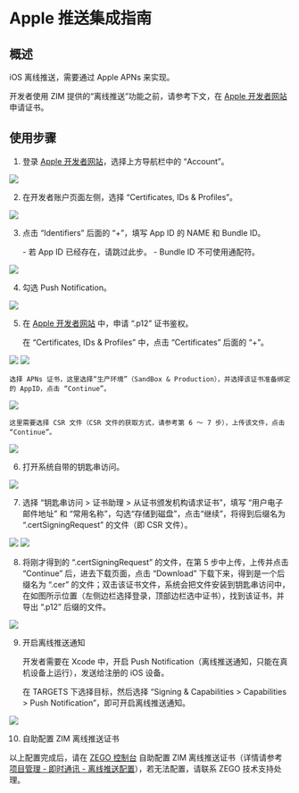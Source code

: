 # Apple 推送集成指南

## 概述

iOS 离线推送，需要通过 Apple APNs 来实现。

开发者使用 ZIM 提供的“离线推送”功能之前，请参考下文，在 [Apple 开发者网站](https://developer.apple.com/) 申请证书。


## 使用步骤

1. 登录 [Apple 开发者网站](https://developer.apple.com/)，选择上方导航栏中的 “Account”。
<Frame width="512" height="auto" caption="">
  <img src="https://doc-media.zego.im/sdk-doc/Pics/ZIM/create_apns_account.png" />
</Frame>

2. 在开发者账户页面左侧，选择 “Certificates, IDs & Profiles”。
<Frame width="512" height="auto" caption="">
  <img src="https://doc-media.zego.im/sdk-doc/Pics/ZIM/certificates_ids.png" />
</Frame>

3. 点击 “Identifiers” 后面的 “+”，填写 App ID 的 NAME 和 Bundle ID。

    <Note title="说明">
    - 若 App ID 已经存在，请跳过此步。
    - Bundle ID 不可使用通配符。
    </Note>

<Frame width="512" height="auto" caption="">
  <img src="https://doc-media.zego.im/sdk-doc/Pics/ZIM/apns_apply_3.png" />
</Frame>

4. 勾选 Push Notification。

<Frame width="512" height="auto" caption="">
  <img src="https://doc-media.zego.im/sdk-doc/Pics/ZIM/select_push_notification.png" />
</Frame>


5. 在 [Apple 开发者网站](https://developer.apple.com/) 中，申请 “.p12” 证书鉴权。

    在 “Certificates, IDs & Profiles” 中，点击 “Certificates” 后面的 “+”。

<Frame width="512" height="auto" caption="">
  <img src="https://doc-media.zego.im/sdk-doc/Pics/ZIM/apns_apply_2.png" />
</Frame>
<Frame width="512" height="auto" caption="">
  <img src="https://doc-media.zego.im/sdk-doc/Pics/ZIM/create_new_certificates_EN.png" />
</Frame>

    选择 APNs 证书，这里选择“生产环境”（SandBox & Production），并选择该证书准备绑定的 AppID，点击 “Continue”。
    
<Frame width="512" height="auto" caption="">
  <img src="https://doc-media.zego.im/sdk-doc/Pics/ZIM/apns_apply_4.png" />
</Frame>

    这里需要选择 CSR 文件（CSR 文件的获取方式，请参考第 6 ～ 7 步），上传该文件，点击 “Continue”。

<Frame width="512" height="auto" caption="">
  <img src="https://doc-media.zego.im/sdk-doc/Pics/ZIM/upload_csr_file.png" />
</Frame>

6. 打开系统自带的钥匙串访问。

<Frame width="512" height="auto" caption="">
  <img src="https://doc-media.zego.im/sdk-doc/Pics/ZIM/open_keychain_access.png" />
</Frame>

7. 选择 “钥匙串访问 > 证书助理 > 从证书颁发机构请求证书”，填写 “用户电子邮件地址” 和 “常用名称”，勾选“存储到磁盘”，点击“继续”，将得到后缀名为 “.certSigningRequest” 的文件（即 CSR 文件）。

<Frame width="512" height="auto" caption="">
  <img src="https://doc-media.zego.im/sdk-doc/Pics/ZIM/request_certificate.png" />
</Frame>
<Frame width="512" height="auto" caption="">
  <img src="https://doc-media.zego.im/sdk-doc/Pics/ZIM/apns_apply_1.png" />
</Frame>

8. 将刚才得到的 “.certSigningRequest” 的文件，在第 5 步中上传，上传并点击 “Continue” 后，进去下载页面，点击 “Download” 下载下来，得到是一个后缀名为 “.cer” 的文件；双击该证书文件，系统会把文件安装到钥匙串访问中，在如图所示位置（左侧边栏选择登录，顶部边栏选中证书），找到该证书，并导出 “.p12” 后缀的文件。
<Frame width="512" height="auto" caption="">
  <img src="https://doc-media.zego.im/sdk-doc/Pics/ZIM/export_certificate.png" />
</Frame>

9. 开启离线推送通知

    开发者需要在 Xcode 中，开启 Push Notification（离线推送通知，只能在真机设备上运行），发送给注册的 iOS 设备。

    在 TARGETS 下选择目标，然后选择 “Signing & Capabilities > Capabilities > Push Notification”，即可开启离线推送通知。

<Frame width="512" height="auto" caption="">
  <img src="https://doc-media.zego.im/sdk-doc/Pics/ZIM/offline_push_enable_pushNotification.png" />
</Frame>


10. 自助配置 ZIM 离线推送证书

以上配置完成后，请在 [ZEGO 控制台](https://console.zego.im/) 自助配置 ZIM 离线推送证书（详情请参考 [项目管理 - 即时通讯 - 离线推送配置](https://doc-zh.zego.im/article/16233)），若无法配置，请联系 ZEGO 技术支持处理。

<Content />